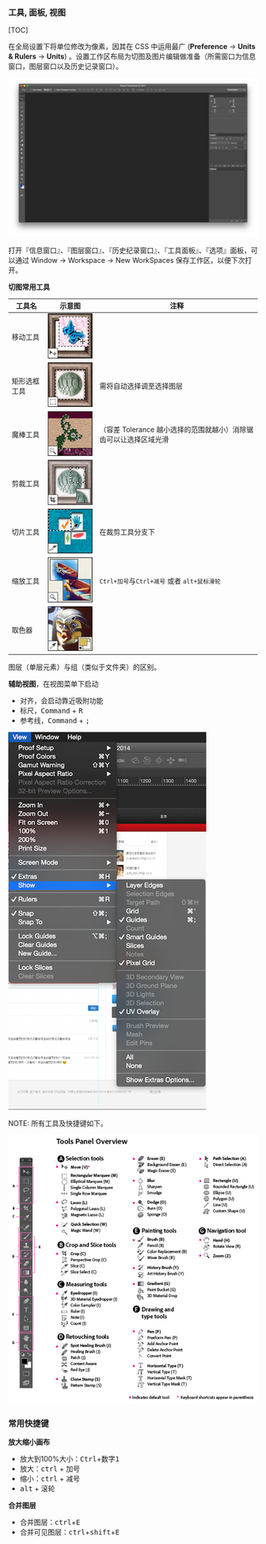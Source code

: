 ### 工具, 面板, 视图

[TOC]

在全局设置下将单位修改为像素，因其在 CSS 中运用最广 (**Preference** -> **Units & Rulers** -> **Units**) 。设置工作区布局为切图及图片编辑做准备（所需窗口为信息窗口，图层窗口以及历史记录窗口）。

![](../img/P/photoshop-mainWindow.png)

打开『信息窗口』、『图层窗口』、『历史纪录窗口』、『工具面板』、『选项』面板，可以通过 Window -> Workspace -> New WorkSpaces 保存工作区，以便下次打开。

**切图常用工具**

| 工具名    |           示意图            | 注释                                     |
| ------ | :----------------------: | -------------------------------------- |
| 移动工具   | ![](../img/H/hwa_03.png) |                                        |
| 矩形选框工具 | ![](../img/H/hwa_01.png) | 需将自动选择调至选择图层                           |
| 魔棒工具   | ![](../img/H/hwa_05.png) | （容差 Tolerance 越小选择的范围就越小）消除锯齿可以让选择区域光滑 |
| 剪裁工具   | ![](../img/H/hwa_06.png) |                                        |
| 切片工具   | ![](../img/H/hwa_07.png) | 在裁剪工具分支下                               |
| 缩放工具   | ![](../img/H/hwa_34.png) | `Ctrl+加号`与`Ctrl+减号` 或者 `alt+鼠标滑轮`      |
| 取色器    | ![](../img/H/hwa_31.png) |                                        |

图层（单层元素）与组（类似于文件夹）的区别。

**辅助视图**，在视图菜单下启动

- 对齐，会启动靠近吸附功能
- 标尺，<kbd>Command</kbd> + <kbd>R</kbd>
- 参考线，<kbd>Command</kbd> + <kbd>;</kbd>

![](../img/P/photoshop-menu.png)

NOTE: 所有工具及快捷键如下。

![](../img/T/ToolsPanelOverview.png)

### 常用快捷键

**放大缩小画布**

- 放大到100%大小：<kbd>Ctrl</kbd>+<kbd>数字1</kbd>
- 放大：<kbd>ctrl</kbd> + 加号
- 缩小：<kbd>ctrl</kbd> + 减号
- <kbd>alt</kbd> + 滚轮

**合并图层**

- 合并图层：<kbd>ctrl</kbd>+<kbd>E</kbd>
- 合并可见图层：<kbd>ctrl</kbd>+<kbd>shift</kbd>+<kbd>E</kbd>